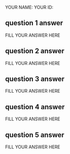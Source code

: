 YOUR NAME: 
YOUR ID: 

## question 1 answer 
FILL YOUR ANSWER HERE

## question 2 answer
FILL YOUR ANSWER HERE

## question 3 answer
FILL YOUR ANSWER HERE

## question 4 answer
FILL YOUR ANSWER HERE

## question 5 answer
FILL YOUR ANSWER HERE